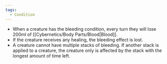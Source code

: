 ```yaml
---
tags:
  - Condition
---
```

- When a creature has the bleeding condition, every turn they will lose 200ml of [[Cybernetics/Body Parts/Blood|Blood]].
- If the creature receives any healing, the bleeding effect is lost. 
- A creature cannot have multiple stacks of bleeding. If another stack is applied to a creature, the creature only is affected by the stack with the longest amount of time left.